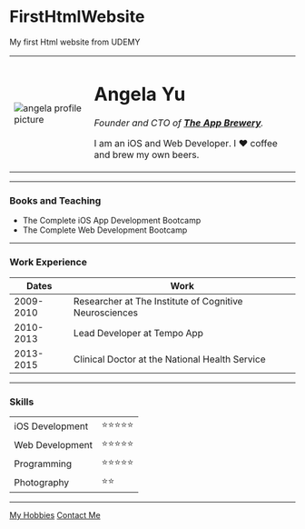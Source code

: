 # FirstHtmlWebsite
My first Html website from UDEMY

<!DOCTYPE html>
<html>
  <head>
    <meta charset="utf-8">
    <title>Angela's Personal Site</title>
    <link rel="stylesheet" href="css/styles.css">
  </head>

  <body>
    <table cellspacing="20">
      <tr>
        <td><img src="images/angela.png" alt="angela profile picture"></td>
        <td><h1>Angela Yu</h1>
        <p><em>Founder and CTO of <strong><a href="https://www.appbrewery.co/">The App Brewery</a></strong>.</em></p>
        <p>I am an iOS and Web Developer. I ❤️ coffee and brew my own beers.</p></td>
      </tr>
    </table>
    <hr>
    <h3>Books and Teaching</h3>
    <ul>
      <li>The Complete iOS App Development Bootcamp</li>
      <li>The Complete Web Development Bootcamp</li>
    </ul>
    <hr>
    <h3>Work Experience</h3>
    <table cellspacing="10">
      <thead>
        <tr>
          <th>Dates</th>
          <th>Work</th>
        </tr>
      </thead>
      <tbody>
        <tr>
          <td>2009-2010</td>
          <td>Researcher at The Institute of Cognitive Neurosciences</td>
        </tr>
        <tr>
          <td>2010-2013</td>
          <td>Lead Developer at Tempo App</td>
        </tr>
        <tr>
          <td>2013-2015</td>
          <td>Clinical Doctor at the National Health Service</td>
        </tr>
      </tbody>
    </table>
    <hr>
    <h3>Skills</h3>
    <table cellspacing="10">
      <tr>
        <td>iOS Development</td>
        <td>⭐️⭐️⭐️⭐️⭐️</td>
      </tr>
      <tr>
        <td>Web Development</td>
        <td>⭐️⭐️⭐️⭐️⭐️</td>
      </tr>
       <tr>
        <td>Programming</td>
        <td>⭐️⭐️⭐️⭐️⭐️</td>
      </tr>
      <tr>
        <td>Photography</td>
        <td>⭐️⭐️</td>
      </tr>
    </table>
    <hr>
    <a href="hobbies.html">My Hobbies</a>
    <a href="contact-me.html">Contact Me</a>
  </body>
</html>
